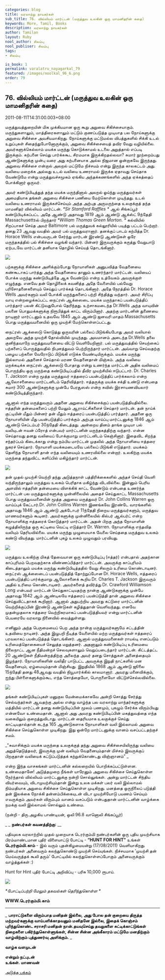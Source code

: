 ```yaml
---
categories: blog
title: வரலாற்று நாயகர்கள்
sub_title: 76. வில்லியம் மார்ட்டன் (மருத்துவ உலகின் ஒரு மாமனிதரின் கதை)
keywords: More, Tamil, Books
description: வரலாற்று நாயகர்கள்
author: Tamilan
layout: Ruby
nool_author: சிலம்பு
nool_publiser: சிலம்பு
tags:
- சிலம்பு

is_book: 1
permalink: varalatru_nayagarkal_79
featured: /images/noolkal_96_6.png
order: 79
---
```



## 76. வில்லியம் மார்ட்டன் (மருத்துவ உலகின் ஒரு மாமனிதரின் கதை)

2011-08-11T14:31:00.003+08:00

மருத்துவத்துறையின் மிக முக்கியமான ஒரு கூறு அறுவை சிகிச்சையாகும். மருந்துகளாலும், மாத்திரைகளாலும் மட்டும் குணப்படுத்த முடியாத பல நோய்களுக்கு அறுவை சிகிச்சை அவசியமாகிறது. நோய்களுக்கு மட்டுமல்ல விபத்துகளில் சிக்கி உடல் உறுப்புகள் சிதைந்துபோனோருக்கும், அறுவை சிகிச்சையைத் தவிர வேறு வழியில்லை. அவர்களுக்கெல்லாம் மயக்க மருந்து கொடுக்காமல் உடலை அறுத்தால் எப்படி இருக்கும். கற்பனை செய்து பார்க்ககூட சிரமமாக இருக்கிறதல்லவா? சுமார் நூற்றைம்பது ஆண்டுகளுக்கு முன்பு வரை அது கற்பனையாக அல்ல நிஜமான ஒன்றாகவே இருந்தது. அறுவை சிகிச்சை என்றால் அலறல் மட்டுமே நிச்சயம் என்று இருந்த காலகட்டம் அது. வலியை மறைக்க அல்லது உடல் வலியை உணராமல் இருக்க ஏதாவது செய்தாக வேண்டுமே என்று மருத்துவச்சமூகம் ஏங்கிய அந்தக்கணங்களில் அந்த ஏக்கத்தைப் போக்கினார் ஒருவர்.

அவர் கண்டுபிடித்துத் தந்த மயக்க மருந்தினால் அலறல் ஓய்ந்து மருத்துவர்கள் அமைதியாக தங்கள் அறுவை சிகிச்சை பணியை மேற்கொள்ள முடிந்தது. உடல் வலியை உணராமல் இருக்கச்செய்யும் அந்த அற்புத அருமருந்தை உலகுக்குத் தந்த மாமனிதர் வில்லியம் மார்ட்டன். _*Sir Stamford Raffles *_ ஆல் சிங்கப்பூர் கண்டுபிடிக்கப்பட்ட அதே ஆண்டு அதாவது 1819 ஆம் ஆண்டு ஆக்ஸ்ட் 9ந்தேதி Massachusettsல் பிறந்தார் _*William Thomas Green Morton. *_ கல்வியில் சிறப்பாகச் செய்த அவர் Baltimore பல் மருத்துவக் கல்லூரியில் படித்து பட்டம் பெற்றார். தனது 23 ஆவது வயதில் அவர் பல் மருத்துவரானார். தனக்குப் பாடம் கற்பித்த Dr. Horace Wells என்பவருடன் சேர்ந்து மார்டன் இரண்டு ஆண்டுகள் ஒரே மருந்தகத்தில் பல் சிகிச்சை வழங்கி வந்தார். பின்னர் இருவருக்கும் கருத்து வேறுபாடு ஏற்படவே மார்ட்டன் தனியாக தொழில் செய்யத் தொடங்கினார்.

![](http://2.bp.blogspot.com/-no8oOOAJmf8/TkMRYb0kOII/AAAAAAAAAxk/bQxpdlCe-eY/s1600/fullert02.jpg)

பற்களுக்கு சிகிச்சை அளிக்கும்போது நோயாளிகள் அனுபவித்த வேதனையை கண்கூடாகப் பார்த்து அந்த வேதனையை தானும் உணர்ந்தார் மார்ட்டன். வலியைப் போக்க மருந்து கண்டுபிடித்தே ஆக வேண்டும் என்ற உத்வேகம் அவருக்குள் எழுந்தது. எனவே தன் தொழிலைக் கவனித்த அதே வேளையில் பல்வேறு பரிசோதனைகளையும் செய்துப் பார்க்கத் தொடங்கினார். அதே நேரத்தில் Dr. Horace Wells அவர்களும் வலி போக்கி மருந்துகளைப் பற்றி சிந்தித்து வந்தார். அவர் சிரிப்பு வாயு என்றழைக்கப்பட்ட நைட்ரஸ் ஆக்ஸைடை மயக்க மருந்தாகப் பயன்படுத்திப் பார்த்தார் பலன் கிட்டுவதுபோல் தெரிந்தது. உற்சாகமடைந்த Dr.Wells அந்த வாயுவின் பலனை பொதுமக்களுக்கு நிரூபித்துக் காட்ட விரும்பினார். அதற்கு மார்டனின் துணையை நாடினார் மார்ட்டனும் உதவவே 1845 ஆம் ஆண்டு ஜனவரி மாதம் Massachusetts பொது மருத்துவமனையில் ஒரு முயற்சி மேற்கொள்ளப்பட்டது.

நைட்ரஸ் ஆக்ஸைடு கொடுத்து ஒருவரின் பல்லைப் பிடுங்கியபோது அவர் வலியால் அலறவே அந்த முயற்சி தோல்வியில் முடிந்தது. அவமானம் அடைந்த Dr.Wells தலை குனிந்தவாறே மருத்துவமனையை விட்டு வெளியேறினார். பல் மருத்துவத்தில் செயற்கைப் பற்களைப் பொருத்துவதில் நிபுனத்துவம் பெற்றிருந்தார் மார்ட்டன். அவ்வாறு செய்வதற்கு பழைய பற்களை வேரோடுப் பிடுங்கி எடுக்க வேண்டியிருக்கும். மயக்க மருந்து இல்லாமல் அதனைச் செய்தால் மரண வேதனைதான் மிஞ்சும். அந்த வலியை மறக்கடிக்க நைட்ரஸ் ஆக்ஸைடு போதாது என்று உணர்ந்த மார்ட்டன் அதிக வலிமைப் பொருந்திய ஒரு மருந்தை கண்டுபிடிப்பதில் தீவிர முயற்சியில் ஈடுபட்டார். Dr. Charles T. Jackson என்ற மூத்த மருத்துவர் ஈத்தரைப் பயன்படுத்திப் பார்க்கலாம் என்ற ஆலோசனையை மார்ட்டனிடம் தெரிவித்தார். ஈத்தருக்கு மயக்க சக்தி உண்டு என்பதை சுமார் 300 ஆண்டுகளுக்கு முன்பே பேரசூஸஸ் என்ற சுவிஸ் இரசாயணவியலார் கண்டுபிடித்திருந்தார்.

ஆனால் எந்த மருத்துவரும் அதனை அறுவை சிகிச்சைக்குப் பயன்படுத்தியதில்லை. ஈத்தரின் தன்மைகளைப் பற்றி மேலும் ஆராய்ட்சிகளைச் செய்தார் மார்டன். தன் நாய்க் குட்டியின் மீதும் பின்னர் தன் மீதும் ஈத்தரைப் பயன்படுத்திப் பார்த்தார். அதனை ஒரு நோயாளியின் மீது பயன்படுத்திப் பார்க்கும் அற்புத வாய்ப்பு மார்ட்டனுக்கு 1846 ஆம் ஆண்டு செப்டம்பர் 30ந்தேதி கிடைத்தது. அன்றைய தினம் தாங்க முடியா பல் வலியுடன் ஈவன் ப்ரோத் என்பவர் மார்ட்டனின் மருந்தகத்திற்கு வந்தார். என்ன செய்தாவது தனது வலியைப் போக்குமாறு மார்ட்டனிடம் கெஞ்சினார். இதைவிட சிறந்த சந்தர்ப்பம் கிடைக்காது என்று நம்பிய மார்ட்டன் முதலில் அந்த நோயாளியை ஈத்தரை நுகரச் செய்தார். நோயாளி மயக்கமடையவே பல்லைப் பிடுங்கி எடுத்தார். மயக்கம் தெளிந்த நோயாளி தான் எந்த வலியையும் உணரவில்லை என்றார். உலகிற்கு மயக்க மருந்தை தந்துவிட்ட களிப்பில் மகிழ்ந்தார் மார்ட்டன்.

![](http://1.bp.blogspot.com/-Z1vEAEN3BDM/TkMR5u0VB4I/AAAAAAAAAxs/TlCzObOU3M4/s320/800px-Morton_Ether_1846.jpg)

தன் முதல் முயற்சி வெற்றி தந்து அடுத்தநாள் பத்திரிக்கைகளில் அந்தச் செய்தி வெளி வந்திருந்தாலும் மருத்துவ உலகம் பெரிதாக மகிழ்ந்து விடவில்லை. இன்னும் பெரிய அளவில் ஈத்தரின் தன்மையை விளக்கிக் காட்ட வேண்டும் என்பதை உணர்ந்த மார்ட்டன் பல மருத்துவர்களுக்கு முன்னிலையில் அதைச் செய்துகாட்ட Massachusetts பொது மருத்துவமனையின் மூத்த அறுவை மருத்துவர் Dr. John Collins Warren ஒரு வாய்ப்புக் கேட்டார்.Dr. John Collins Warren இணங்கவே இரண்டே வாரங்களில் அதாவது 1846 ஆம் ஆண்டு அக்டோபர் 11ந்தேதி நிறைய மருத்துவர்களும், மருத்துவ மாணவர்களும் கூடினர். அவர்களுக்கு முன்னிலையில் கில்பர் ஆல்பர்ட் என்ற நோயாளிக்கு ஈத்தரைக் கொடுத்தார் மார்ட்டன். அதன் பிறகு அந்த நோயாளின் கழுத்திலிருந்த ஒரு கட்டியை வெட்டி எடுத்தார் Dr. Warren. நோயாளிக்கு எந்தவித வலியும் தெரியவில்லை. மயக்க மருந்து முழுமையாக வேலை செய்ததை மருத்துவ உலகம் கண்டு வியந்தது. மார்ட்டனின் புகழ் உலகம் முழுவதும் பரவியது.

![](http://1.bp.blogspot.com/-E6Inj_R5NTw/TkMRx0eeixI/AAAAAAAAAxo/EMI-CfdTHtc/s320/hinkley.gif)

மருத்துவ உலகிற்கு மிகத் தேவையான ஒரு கண்டுபிடிப்பு (ஈத்தர்) என்பதால் அதற்கான காப்புரிமம் பெறவதற்காக விண்ணப்பித்தார் மார்ட்டன். அவருக்கு காப்புரிமம் கிடைத்தாலும் மயக்க மருந்து கண்டுபிடித்ததில் வேறு சிலரும் உரிமை கொண்டாடினர். நைட்ரஸ் ஆக்ஸைடைப் பயன்படுத்தித் தோற்றுப்போன Dr. Horace Wells, ஈத்தரைப் பயன்படுத்திப் பார்க்குமாறு ஆலோசனைக் கூறிய Dr. Charles T. Jackson இருவரும் அதில் உரிமை கொண்டாடினர். அவர்களைத் தவிர்த்து Dr. Crawford Williamson Long என்பவர் மார்ட்டன் செய்துகாட்டியதற்கு நான்கு ஆண்டுகளுக்கு முன்பே அதாவது 1842 ஆம் ஆண்டிலயே ஈத்தரைப் பயன்ப்டுத்தி தான் அறுவை சிகிச்சை செய்துவிட்டதாகக் கூறினார். ஆனால் அதுபற்றிய அவரது கட்டுரை மார்ட்டனின் வெற்றிக்குப்பின் இரண்டு ஆண்டுகள் கழித்துதான் வெளிவந்தது. எனவே முதன்முதலாக ஈத்தரை வெற்றிகரமாகப் பயன்படுத்தியவர் என்று மார்ட்டனின் பெயரையே வரலாறு நினைவில் வைத்துள்ளது.

எனினும் அந்த பெருமையைப் பெற அந்த நான்கு மருத்துவர்களுமே சட்டத்தின் உதவியை நாடினர். அந்த இழுபறி நீடித்த வேளையில் மற்ற மருத்துவர்கள் ஈத்தரைப் பரவலாகப் பயன்படுத்தத் தொடங்கினர். ஆனால் மருத்துவமனைகள் ராயல்டி எனப்படும் உரிமைத்தொகையைச் செலுத்த மறுத்தனர். அதனாலும் கண்டுபிடிப்பு உரிமையை நிலைநாட்ட ஆன நீதிமன்றச் செலவுகளாலும் வெறுப்படைந்தார் மார்ட்டன். கிட்டத்தட்ட 20 ஆண்டுகள் நீதிமன்றத்திற்கு அலைந்த அவர் தனது சொத்துகள் அனைத்தையும் இழந்தார். நோயாளிகளின் வலிதீர பாடுபட்ட அவருக்கு இறுதி நாட்களில் மன வேதனையும், ஏழ்மையும்தான் மிஞ்சியது. இறுதியில் 1868 ஆம் ஆண்டு ஜூலை 15ந்தேதி தனது 48ஆவது வயதில் நியூயார்க்கில் காலமானார். அவரது மனைவிக்கும், ஐந்து பிள்ளைகளுக்கும்கூட எந்த சொத்தையோ, பொருளையோ விட்டுச்செல்லவில்லை.

![](http://3.bp.blogspot.com/-wjcFXj43riE/TkMSJYOtI6I/AAAAAAAAAxw/dsOHzqUq8zs/s320/william-morton.jpg)

தங்கள் கண்டுபிடிப்புகள் மனுகுல மேன்மைக்காகவே அன்றி சொத்து சேர்த்து செல்வந்தர்கள் ஆவதற்கு அல்ல என்று வாழ்ந்த பல வரலாற்று மாந்தர்களுக்கு மத்தியில் மார்ட்டன் தனது கண்டுபிடிப்பின் மூலம் பணமும், புகழும் சேர்க்க விரும்பியது என்னவோ உண்மைதான். ஆனால் அது அவரது கண்டுபிடிப்பின் மகத்துவத்தை எந்த வகையிலும் குறைத்துவிடாது. மார்ட்டன் தைரியமாக உலகுக்குச் செய்து காட்டியதால்தான் கடந்த 165 ஆண்டுகளாக நோயாளிகள் வலி இல்லாமல் அறுவை சிகிச்சை செய்துகொள்ள முடிகிறது. இது ஒன்றே மார்ட்டனுக்கு வானம் வசப்பட்டதற்குச் சமம்.

_“சுவாசிக்கும் மயக்க மருந்தை உலகுக்குத் தந்து அறுவை சிகிச்சையிலிருந்து வலியை அறுத்தெடுத்தவர், இவருக்கு முன் வலியும் வேதனையும்தான் மிச்சம் இவருக்குப் பிறகுதான் வலியைக் கட்டுப்படுத்தக் கற்றுக்கொண்டது விஞ்ஞானம்” _

என்ற இந்த வாசகங்கள் மார்ட்டனின் கல்லறையில் பொறிக்கப்பட்டுள்ளன. உண்மைதானே! அடுத்தமுறை நீங்கள் யாரேனும் அறுவை சிகிச்சை செய்துகொள்ள நேர்ந்தால் வில்லியம் மார்ட்டனுக்கு நன்றி சொல்லுங்கள். அன்று மார்ட்டன் சிந்திய வியர்வையும், விடாமுயற்சியும்தான் இன்று உலக மக்கள் பலர் வலி இல்லாமல் நிம்மதியாக அறுவை சிகிச்சை செய்துகொள்ள முடிகிறது. மனத்தை ஒருநிலைப் படுத்தி தன் இலக்கை நோக்கி தன்னம்பிக்கையுடன் விடா முயற்சியோடு பயணம் செய்யும் எவருக்கும் அவர்கள் விரும்பும் வானம் வசப்படும் என்பதுதான் மார்ட்டனின் வாழ்க்கை நமக்கு வலி இல்லாமல் சொல்லும் உண்மை.

(நன்றி - திரு.அழகிய பாண்டியன், ஒலி 96.8 வானொலி சிங்கப்பூர்)

_ _ **நண்பர்கள் கவனத்திற்கு:** __

பதிவுலக வரலாற்றில் முதல் முறையாக டெரர்கும்மி நண்பர்களின் ஒரு புதிய முயற்சியாக பிரம்மாண்டமான புதிர் விளையாட்டு போட்டி - **“HUNT FOR HINT”** உங்கள் **டெரர்கும்மி.காம்** \- இல் வரும் புதன்கிழமையன்று (17/08/2011) வெளியாகிறது. நண்பர்கள் அனைவரும் கலந்துகொண்டு முயற்சி செய்யுங்கள். நிச்சயமாக ’முயற்சி தன் மெய்வருத்தக் கூலி தரும்’ போட்டியில் கலந்துகொள்ளப்போகும் அனைவருக்கும் வாழ்த்துக்கள் :)

Hunt for Hint புதிர் போட்டி அறிவிப்பு - பரிசு 10,000 ரூபாய்.

![](http://2.bp.blogspot.com/-3Ic-vPz7j8c/TkRjwupe6sI/AAAAAAAAAyw/neOjSLb_RFg/s400/poster2.jpg)

_*போட்டிப்பற்றி மேலும் தகவல்கள் தெரிந்துகொள்ள *_

**WWW.டெரர்கும்மி.காம்**

* * *

_ **பாராட்டுகளை விரும்பாத மனிதன் இல்லை, அது போல தன் குறையை திருத்த மற்றவர்களுக்கு வாய்பளிக்காதவனும் மனிதனே இல்லை, இதைக் கொஞ்சம் புரிந்துகொண்ட சராசரி மனிதன் நான்.தயவுசெய்து தவறுகளை சுட்டிக்காட்டுங்கள் நிறைகளை பகிர்ந்துகொள்ளுங்கள், சின்ன சின்ன அங்கீகாரம் மட்டுமே மனதிற்கும் வாழ்விற்கும் புத்துணர்வு அளிக்கும்.** _

**வாழ்க வளமுடன்**

**என்றும் நட்புடன்  
உங்கள். மாணவன்**

[அடுத்த பக்கம்](varalatru_nayagarkal_80)